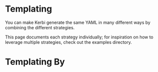 # Templating

You can make Kerbi generate the same YAML in many different ways by combining 
the different strategies. 

This page documents each strategy individually; for inspiration on how to 
leverage multiple strategies, check out the examples directory.

# Templating By 